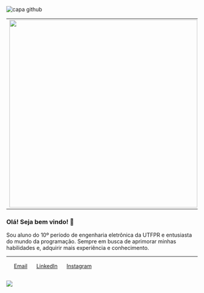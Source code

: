 ![capa github](https://github.com/mindblows/mindblows/blob/main/images/capa-gmatias.png)


<center>
<table>
    <tr>
        <td><img width="495px" align="left" src="https://github-readme-stats.vercel.app/api/top-langs/?username=mindblows&hide=html&layout=compact&theme=dark" /></td>
        <td><img width="495px" align="left" src="https://github-readme-stats.vercel.app/api?username=mindblows&theme=dark"/></td>
    </tr>   
</table>
</center>


### Olá! Seja bem vindo! 👋

Sou aluno do 10º período de engenharia eletrônica da UTFPR e entusiasta do mundo da programação. Sempre em busca de aprimorar minhas habilidades e, adquirir mais experiência e conhecimento.

---

<a href="mailto:gmatias1793@gmail.com"><img src="https://github.com/mindblows/mindblows/blob/main/images/email.png" width="16"></img></a> [Email](mailto:gmatias1793@gmail.com)
<a href="https://www.linkedin.com/in/gabriel-silva-5a58201a2/"><img src="https://github.com/mindblows/images/linkedin.png" width="16"></img></a> [LinkedIn](https://www.linkedin.com/in/gabriel-silva-5a58201a2/)
<a href="https://www.instagram.com/gmatiass/"><img src="https://github.com/mindblows/mindblows/blob/main/images/instagram.png" width="16"></img></a> [Instagram](https://www.instagram.com/gmatiass)

![](https://komarev.com/ghpvc/?username=mindblows&color=red&style=flat)
---


